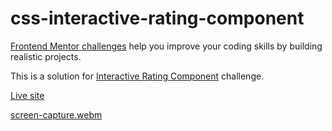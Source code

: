 # css-interactive-rating-component

[Frontend Mentor challenges](https://www.frontendmentor.io/) help you improve your coding skills by building realistic projects.

This is a solution for [Interactive Rating Component](https://www.frontendmentor.io/challenges/interactive-rating-component-koxpeBUmI) challenge.

[Live site](https://amansgz.github.io/css-interactive-rating-component/)

[screen-capture.webm](https://github.com/amansgz/css-interactive-rating-component/assets/133540994/7613febc-e3fd-46e9-b4e7-0dfa9221b4be)
